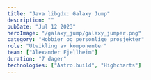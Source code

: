 ```yaml
---
title: "Java libgdx: Galaxy Jump"
description: ""
pubDate: "Jul 12 2023"
heroImage: "/galaxy_jump/galaxy_jumper.png"
category: "Hobbier og personlige prosjekter"
role: "Utvikling av komponenter"
team: ["Alexander Fjellheim"]
duration: "7 dager"
technologies: ["Astro.build", "Highcharts"]
---
```

